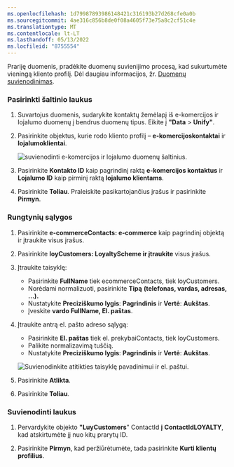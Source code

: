 ```yaml
---
ms.openlocfilehash: 1d79987893986148421c316193b27d268cfe0a0b
ms.sourcegitcommit: 4ae316c856b8de0f08a4605f73e75a8c2cf51c4e
ms.translationtype: MT
ms.contentlocale: lt-LT
ms.lasthandoff: 05/13/2022
ms.locfileid: "8755554"
---
```

Prariję duomenis, pradėkite duomenų suvienijimo procesą, kad sukurtumėte vieningą kliento profilį. Dėl daugiau informacijos, žr. [Duomenų suvienodinimas](../data-unification.md).

### <a name="select-source-fields"></a>Pasirinkti šaltinio laukus

1. Suvartojus duomenis, sudarykite kontaktų žemėlapį iš e-komercijos ir lojalumo duomenų į bendrus duomenų tipus. Eikite į **"Data** > **Unify"**.

1. Pasirinkite objektus, kurie rodo kliento profilį – **e-komercijoskontaktai** ir **lojalumoklientai**.

   ![suvienodinti e-komercijos ir lojalumo duomenų šaltinius.](../media/unify-ecommerce-loyalty.png)

1. Pasirinkite **Kontakto ID** kaip pagrindinį raktą **e-komercijos kontaktus** ir **Lojalumo ID** kaip pirminį raktą **lojalumo klientams**.

1. Pasirinkite **Toliau**. Praleiskite pasikartojančius įrašus ir pasirinkite **Pirmyn**.

### <a name="match-conditions"></a>Rungtynių sąlygos

1. Pasirinkite **e-commerceContacts: e-commerce** kaip pagrindinį objektą ir įtraukite visus įrašus.

1. Pasirinkite **loyCustomers: LoyaltyScheme ir įtraukite** visus įrašus.

1. Įtraukite taisyklę:
   - Pasirinkite **FullName** tiek ecommerceContacts, tiek loyCustomers.
   - Norėdami normalizuoti, pasirinkite **Tipą** **(telefonas, vardas, adresas, ...).**
   - Nustatykite **Preciziškumo lygis**: **Pagrindinis** ir **Vertė**: **Aukštas**.
   - Įveskite **vardo FullName, El. paštas**.

1. Įtraukite antrą el. pašto adreso sąlygą:
   - Pasirinkite **El. paštas** tiek el. prekybaiContacts, tiek loyCustomers.
   - Palikite normalizavimą tuščią.
   - Nustatykite **Preciziškumo lygis**: **Pagrindinis** ir **Vertė**: **Aukštas**.

   ![Suvienodinkite atitikties taisyklę pavadinimui ir el. paštui.](../media/unify-match-rule.png)

1. Pasirinkite **Atlikta**.

1. Pasirinkite **Toliau**.

### <a name="unify-fields"></a>Suvienodinti laukus

1. Pervardykite objekto **"LuyCustomers**" ContactId **į** **ContactIdLOYALTY**, kad atskirtumėte jį nuo kitų prarytų ID.

1. Pasirinkite **Pirmyn**, kad peržiūrėtumėte, tada pasirinkite **Kurti klientų profilius**.
